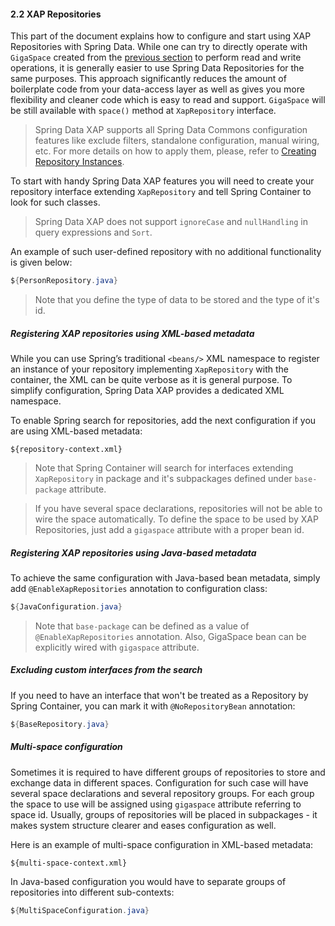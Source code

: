 #### <a name="repositories"/>2.2 XAP Repositories

This part of the document explains how to configure and start using XAP Repositories with Spring Data. While one can try to directly operate with `GigaSpace` created from the [previous section](#support) to perform read and write operations, it is generally easier to use Spring Data Repositories for the same purposes. This approach significantly reduces the amount of boilerplate code from your data-access layer as well as gives you more flexibility and cleaner code which is easy to read and support. `GigaSpace` will be still available with `space()` method at `XapRepository` interface.

> Spring Data XAP supports all Spring Data Commons configuration features like exclude filters, standalone configuration, manual wiring, etc. For more details on how to apply them, please, refer to [Creating Repository Instances](http://docs.spring.io/spring-data/commons/docs/current/reference/html/#repositories.create-instances).

To start with handy Spring Data XAP features you will need to create your repository interface extending `XapRepository` and tell Spring Container to look for such classes.

> Spring Data XAP does not support `ignoreCase` and `nullHandling` in query expressions and `Sort`.

An example of such user-defined repository with no additional functionality is given below:
```java
${PersonRepository.java}
```
> Note that you define the type of data to be stored and the type of it's id.

##### <a name="repositories-xml"/>Registering XAP repositories using XML-based metadata

While you can use Spring’s traditional `<beans/>` XML namespace to register an instance of your repository implementing `XapRepository` with the container, the XML can be quite verbose as it is general purpose. To simplify configuration, Spring Data XAP provides a dedicated XML namespace.

To enable Spring search for repositories, add the next configuration if you are using XML-based metadata:
```xml
${repository-context.xml}
```
> Note that Spring Container will search for interfaces extending `XapRepository` in package and it's subpackages defined under `base-package` attribute.

> If you have several space declarations, repositories will not be able to wire the space automatically. To define the space to be used by XAP Repositories, just add a `gigaspace` attribute with a proper bean id.

##### <a name="repositories-java"/>Registering XAP repositories using Java-based metadata

To achieve the same configuration with Java-based bean metadata, simply add `@EnableXapRepositories` annotation to configuration class:
```java
${JavaConfiguration.java}
```
> Note that `base-package` can be defined as a value of `@EnableXapRepositories` annotation. Also, GigaSpace bean can be explicitly wired with `gigaspace` attribute.

##### <a name="repositories-exclude"/>Excluding custom interfaces from the search

If you need to have an interface that won't be treated as a Repository by Spring Container, you can mark it with `@NoRepositoryBean` annotation:
```java
${BaseRepository.java}
```

##### <a name="repositories-multi"/>Multi-space configuration

Sometimes it is required to have different groups of repositories to store and exchange data in different spaces. Configuration for such case will have several space declarations and several repository groups. For each group the space to use will be assigned using `gigaspace` attribute referring to space id. Usually, groups of repositories will be placed in subpackages - it makes system structure clearer and eases configuration as well.

Here is an example of multi-space configuration in XML-based metadata:
```xml
${multi-space-context.xml}
```

In Java-based configuration you would have to separate groups of repositories into different sub-contexts:
```java
${MultiSpaceConfiguration.java}
```
